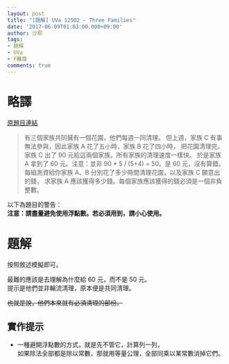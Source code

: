 ```yaml
---
layout: post
title: "[題解] UVa 12502 - Three Families"
date: '2017-06-09T01:03:00.000+09:00'
author: 沙耶
tags:
- 題解
- UVa
- F難度
comments: true
---
```


# 略譯

[原題目連結](https://uva.onlinejudge.org/index.php?option=com_onlinejudge&Itemid=8&page=show_problem&category=24&problem=3946)

> 有三個家族共同擁有一個花園，他們每週一同清理。
但上週，家族 C 有事無法參與，因此家族 A 花了五小時，家族 B 花了四小時，
把花園清理完。家族 C 出了 90 元給這兩個家族。所有家族的清理速度一樣快。
於是家族 A 拿到了 60 元。注意：並非 90 * 5 / (5+4) = 50。是 60 元，沒有算錯。
每組測資給你家族 A、B 分別花了多少時間清理花園，以及家族 C 願意出的錢，
求家族 A 應該獲得多少錢。每個家族應該獲得的錢必須是一個非負整數。

以下為題目的警告：  
**注意：請盡量避免使用浮點數。若必須用到，請小心使用。**

# 題解

按照敘述模擬即可。

最難的應該是去理解為什麼給 60 元，而不是 50 元。  
提示是他們並非輪流清理，原本便是共同清理。  

~~也就是說，他們本來就有必須清理的部份。~~

## 實作提示

- 一種避開浮點數的方式，就是先不管它，計算列一列，  
    如果除法全部都是除以常數，那就用等量公理，全部同乘以某常數消掉它們。